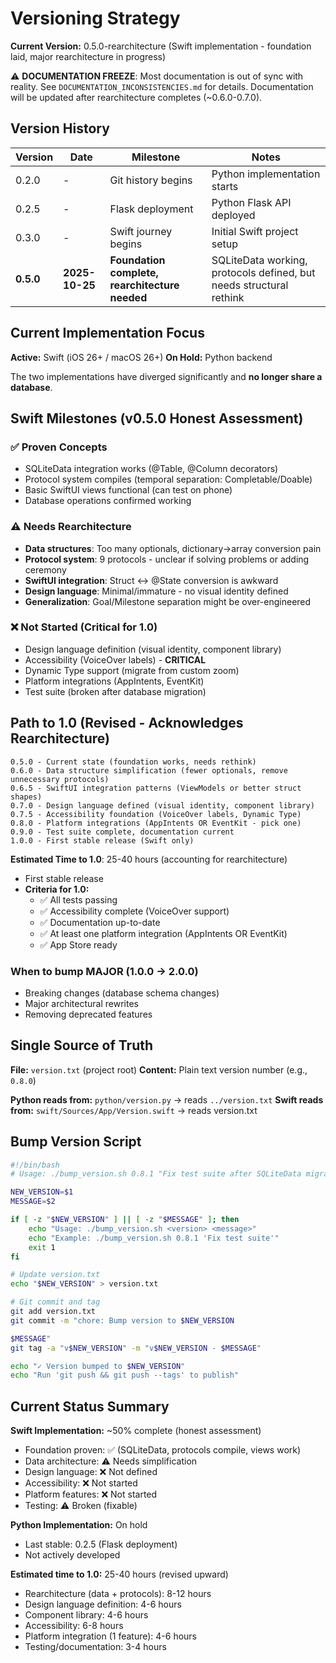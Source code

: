 # Versioning Strategy

**Current Version:** 0.5.0-rearchitecture (Swift implementation - foundation laid, major rearchitecture in progress)

⚠️ **DOCUMENTATION FREEZE**: Most documentation is out of sync with reality. See `DOCUMENTATION_INCONSISTENCIES.md` for details. Documentation will be updated after rearchitecture completes (~0.6.0-0.7.0).

## Version History

| Version | Date | Milestone | Notes |
|---------|------|-----------|-------|
| 0.2.0 | - | Git history begins | Python implementation starts |
| 0.2.5 | - | Flask deployment | Python Flask API deployed |
| 0.3.0 | - | Swift journey begins | Initial Swift project setup |
| **0.5.0** | **2025-10-25** | **Foundation complete, rearchitecture needed** | SQLiteData working, protocols defined, but needs structural rethink |

## Current Implementation Focus

**Active:** Swift (iOS 26+ / macOS 26+)
**On Hold:** Python backend

The two implementations have diverged significantly and **no longer share a database**.

## Swift Milestones (v0.5.0 Honest Assessment)

### ✅ Proven Concepts
- SQLiteData integration works (@Table, @Column decorators)
- Protocol system compiles (temporal separation: Completable/Doable)
- Basic SwiftUI views functional (can test on phone)
- Database operations confirmed working

### ⚠️ Needs Rearchitecture
- **Data structures**: Too many optionals, dictionary→array conversion pain
- **Protocol system**: 9 protocols - unclear if solving problems or adding ceremony
- **SwiftUI integration**: Struct ↔ @State conversion is awkward
- **Design language**: Minimal/immature - no visual identity defined
- **Generalization**: Goal/Milestone separation might be over-engineered

### ❌ Not Started (Critical for 1.0)
- Design language definition (visual identity, component library)
- Accessibility (VoiceOver labels) - **CRITICAL**
- Dynamic Type support (migrate from custom zoom)
- Platform integrations (AppIntents, EventKit)
- Test suite (broken after database migration)

## Path to 1.0 (Revised - Acknowledges Rearchitecture)

```
0.5.0 - Current state (foundation works, needs rethink)
0.6.0 - Data structure simplification (fewer optionals, remove unnecessary protocols)
0.6.5 - SwiftUI integration patterns (ViewModels or better struct shapes)
0.7.0 - Design language defined (visual identity, component library)
0.7.5 - Accessibility foundation (VoiceOver labels, Dynamic Type)
0.8.0 - Platform integrations (AppIntents OR EventKit - pick one)
0.9.0 - Test suite complete, documentation current
1.0.0 - First stable release (Swift only)
```

**Estimated Time to 1.0**: 25-40 hours (accounting for rearchitecture)


- First stable release
- **Criteria for 1.0:**
  - ✅ All tests passing
  - ✅ Accessibility complete (VoiceOver support)
  - ✅ Documentation up-to-date
  - ✅ At least one platform integration (AppIntents OR EventKit)
  - ✅ App Store ready

### When to bump MAJOR (1.0.0 → 2.0.0)
- Breaking changes (database schema changes)
- Major architectural rewrites
- Removing deprecated features

## Single Source of Truth

**File:** `version.txt` (project root)
**Content:** Plain text version number (e.g., `0.8.0`)

**Python reads from:** `python/version.py` → reads `../version.txt`
**Swift reads from:** `swift/Sources/App/Version.swift` → reads version.txt

## Bump Version Script

```bash
#!/bin/bash
# Usage: ./bump_version.sh 0.8.1 "Fix test suite after SQLiteData migration"

NEW_VERSION=$1
MESSAGE=$2

if [ -z "$NEW_VERSION" ] || [ -z "$MESSAGE" ]; then
    echo "Usage: ./bump_version.sh <version> <message>"
    echo "Example: ./bump_version.sh 0.8.1 'Fix test suite'"
    exit 1
fi

# Update version.txt
echo "$NEW_VERSION" > version.txt

# Git commit and tag
git add version.txt
git commit -m "chore: Bump version to $NEW_VERSION

$MESSAGE"
git tag -a "v$NEW_VERSION" -m "v$NEW_VERSION - $MESSAGE"

echo "✓ Version bumped to $NEW_VERSION"
echo "Run 'git push && git push --tags' to publish"
```

## Current Status Summary

**Swift Implementation:** ~50% complete (honest assessment)
- Foundation proven: ✅ (SQLiteData, protocols compile, views work)
- Data architecture: ⚠️ Needs simplification
- Design language: ❌ Not defined
- Accessibility: ❌ Not started
- Platform features: ❌ Not started
- Testing: ⚠️ Broken (fixable)

**Python Implementation:** On hold
- Last stable: 0.2.5 (Flask deployment)
- Not actively developed

**Estimated time to 1.0:** 25-40 hours (revised upward)
- Rearchitecture (data + protocols): 8-12 hours
- Design language definition: 4-6 hours
- Component library: 4-6 hours
- Accessibility: 6-8 hours
- Platform integration (1 feature): 4-6 hours
- Testing/documentation: 3-4 hours
